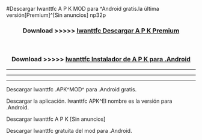 #Descargar Iwanttfc  A P K MOD para ^Android gratis.la última versión[Premium]^[Sin anuncios] np32p



<div align="center">
<h3>Download >>>>> <a href="https://es-web.web.app/?es= Iwanttfc ">Iwanttfc  Descargar A P K Premium</a></h3><br>

<h3>Download >>>>> <a href="https://es-web.web.app/?es= Iwanttfc ">Iwanttfc  Instalador de A P K para .Android</a></h3>
</div>


----------------------------------------------------------

----------------------------------------------------------

----------------------------------------------------------

Descargar Iwanttfc  .APK^MOD^ para .Android gratis.

Descargar la aplicación. Iwanttfc  APK^El nombre es la versión para .Android.

Descargar Iwanttfc  A P K [Sin anuncios]

Descargar Iwanttfc  gratuita del mod para .Android.